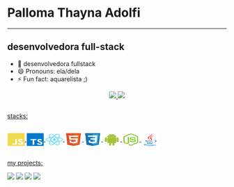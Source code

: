 # Palloma Thayna Adolfi 
-----
## desenvolvedora full-stack


- 💬 desenvolvedora fullstack
- 😄 Pronouns: ela/dela
- ⚡ Fun fact: aquarelista ;) 

<div align="center">
  <a href="https://www.linkedin.com/in/palloma-thayna/">
  <img height="180em" src="https://github-readme-stats.vercel.app/api?username=lloma93&show_icons=true&theme=dracula&include_all_commits=true&count_private=true"/>
  <img height="180em" src="https://github-readme-stats.vercel.app/api/top-langs/?username=lloma93&layout=compact&langs_count=7&theme=dracula"/>
</div>

##
stacks:
<div style="display: inline_block"><br>
  <img align="center" alt="Loma-Js" height="30" width="40" src="https://raw.githubusercontent.com/devicons/devicon/master/icons/javascript/javascript-plain.svg">
  <img align="center" alt="Loma-Ts" height="30" width="40" src="https://raw.githubusercontent.com/devicons/devicon/master/icons/typescript/typescript-plain.svg">
  <img align="center" alt="Loma-React" height="30" width="40" src="https://raw.githubusercontent.com/devicons/devicon/master/icons/react/react-original.svg">
  <img align="center" alt="Loma-HTML" height="30" width="40" src="https://raw.githubusercontent.com/devicons/devicon/master/icons/html5/html5-original.svg">
  <img align="center" alt="Loma-CSS" height="30" width="40" src="https://raw.githubusercontent.com/devicons/devicon/master/icons/css3/css3-original.svg">
  <img align="center" alt="Loma-CSS" height="30" width="40" src="https://raw.githubusercontent.com/devicons/devicon/master/icons/android/android-original.svg">
<img align="center" alt="Loma-nodeJS" height="30" width="40" src="https://raw.githubusercontent.com/devicons/devicon/master/icons/nodejs/nodejs-original.svg">
<img align="center" alt="Loma-java" height="30" width="40" src="https://raw.githubusercontent.com/devicons/devicon/master/icons/java/java-original.svg">
</div>

##
my projects:
<div>
 <a href="https://www.behance.net/palloma-adolfi" target="_blank"><img src="https://img.shields.io/badge/-Behance-blue?style=for-the-badge&logo=behance&logoColor=white" target="_blank"></a> 
<a href="https://www.linkedin.com/in/palloma-thayna/" target="_blank"><img src="https://img.shields.io/badge/-LinkedIn-%230077B5?style=for-the-badge&logo=linkedin&logoColor=white" target="_blank"></a> 
<a href="https://github.com/Lloma93/" target="_blank"><img src="https://img.shields.io/badge/GitHub-100000?style=for-the-badge&logo=github&logoColor=white" target="_blank"></a> 
<a href="https://codesandbox.io/u/Lloma93" target="_blank"><img src="https://img.shields.io/badge/Codesandbox-000000?style=for-the-badge&logo=CodeSandbox&logoColor=white" target="_blank"></a>
</div>

##
